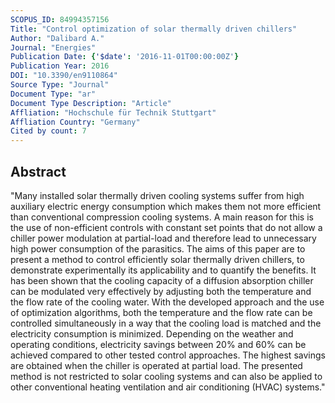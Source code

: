 ```yaml
---
SCOPUS_ID: 84994357156
Title: "Control optimization of solar thermally driven chillers"
Author: "Dalibard A."
Journal: "Energies"
Publication Date: {'$date': '2016-11-01T00:00:00Z'}
Publication Year: 2016
DOI: "10.3390/en9110864"
Source Type: "Journal"
Document Type: "ar"
Document Type Description: "Article"
Affliation: "Hochschule für Technik Stuttgart"
Affliation Country: "Germany"
Cited by count: 7
---
```


## Abstract
"Many installed solar thermally driven cooling systems suffer from high auxiliary electric energy consumption which makes them not more efficient than conventional compression cooling systems. A main reason for this is the use of non-efficient controls with constant set points that do not allow a chiller power modulation at partial-load and therefore lead to unnecessary high power consumption of the parasitics. The aims of this paper are to present a method to control efficiently solar thermally driven chillers, to demonstrate experimentally its applicability and to quantify the benefits. It has been shown that the cooling capacity of a diffusion absorption chiller can be modulated very effectively by adjusting both the temperature and the flow rate of the cooling water. With the developed approach and the use of optimization algorithms, both the temperature and the flow rate can be controlled simultaneously in a way that the cooling load is matched and the electricity consumption is minimized. Depending on the weather and operating conditions, electricity savings between 20% and 60% can be achieved compared to other tested control approaches. The highest savings are obtained when the chiller is operated at partial load. The presented method is not restricted to solar cooling systems and can also be applied to other conventional heating ventilation and air conditioning (HVAC) systems."
